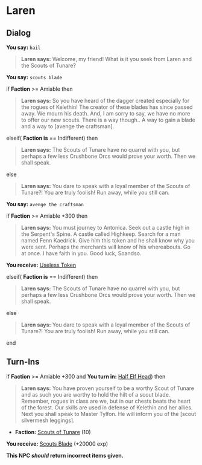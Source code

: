 # Laren
## Dialog

**You say:** `hail`



>**Laren says:** Welcome, my friend! What is it you seek from Laren and the Scouts of Tunare?

**You say:** `scouts blade`



if **Faction** >= Amiable then



>**Laren says:** So you have heard of the dagger created especially for the rogues of Kelethin! The creator of these blades has since passed away. We mourn his death. And, I am sorry to say, we have no more to offer our new scouts. There is a way though.. A way to gain a blade and a way to [avenge the craftsman].


elseif( **Faction is** == Indifferent) then



>**Laren says:** The Scouts of Tunare have no quarrel with you, but perhaps a few less Crushbone Orcs would prove your worth. Then we shall speak.


else



>**Laren says:** You dare to speak with a loyal member of the Scouts of Tunare?!  You are truly foolish!  Run away, while you still can.





**You say:** `avenge the craftsman`



if **Faction** >= Amiable +300 then 



>**Laren says:** You must journey to Antonica. Seek out a castle high in the Serpent's Spine. A castle called Highkeep. Search for a man named Fenn Kaedrick. Give him this token and he shall know why you were sent. Perhaps the merchants will know of his whereabouts. Go at once. I have faith in you. Good luck, Soandso.



**You receive:**  [Useless Token](/item/12185)


elseif( **Faction is** == Indifferent) then



>**Laren says:** The Scouts of Tunare have no quarrel with you, but perhaps a few less Crushbone Orcs would prove your worth. Then we shall speak.


else



>**Laren says:** You dare to speak with a loyal member of the Scouts of Tunare?!  You are truly foolish!  Run away, while you still can.




end

## Turn-Ins





if **Faction** >= Amiable +300 and  **You turn in:** [Half Elf Head](/item/12186)) then 


>**Laren says:** You have proven yourself to be a worthy Scout of Tunare and as such you are worthy to hold the hilt of a scout blade. Remember, rogues in class are we, but in our chests beats the heart of the forest. Our skills are used in defense of Kelethin and her allies. Next you shall speak to Master Tylfon. He will inform you of the [scout silvermesh leggings].


* __Faction:__ [Scouts of Tunare](/faction/316) (10)


 **You receive:**  [Scouts Blade](/item/7321) (+20000 exp)

**This NPC *should* return incorrect items given.**


